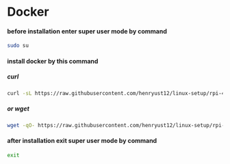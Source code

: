 # Docker

#### before installation enter super user mode by command

```bash
sudo su
```

#### install docker by this command

##### curl

```bash
curl -sL https://raw.githubusercontent.com/henryust12/linux-setup/rpi-4-B-bookworm/docker/docker.sh | bash
```

##### or wget

```bash
wget -qO- https://raw.githubusercontent.com/henryust12/linux-setup/rpi-4-B-bookworm/docker/docker.sh | bash
```

#### after installation exit super user mode by command

```bash
exit
```
